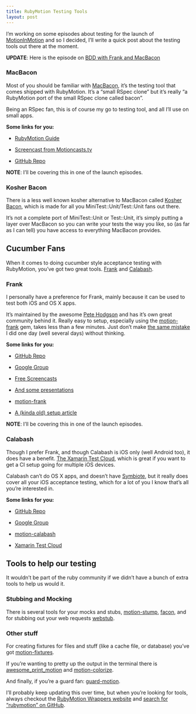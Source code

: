 ```yaml
---
title: RubyMotion Testing Tools
layout: post
---
```


I’m working on some episodes about testing for the launch of [MotionInMotion](http://upcoming.motioninmotion.tv/) and so I decided, I’ll write a quick post about the testing tools out there at the moment.

**UPDATE**: Here is the episode on [BDD with Frank and MacBacon](https://motioninmotion.tv/screencasts/4)

### MacBacon

Most of you should be familiar with [MacBacon](https://github.com/alloy/MacBacon), it’s the testing tool that comes shipped with RubyMotion. It’s a “small RSpec clone” but it’s really “a RubyMotion port of the small RSpec clone called bacon”.

Being an RSpec fan, this is of course my go to testing tool, and all I’ll use on small apps.

**Some links for you:**

* [RubyMotion Guide](http://www.rubymotion.com/developer-center/articles/testing/)


* [Screencast from Motioncasts.tv](http://motioncasts.tv/10-tdd-with-rubymotion/)


* [GitHub Repo](https://github.com/alloy/MacBacon)


**NOTE**: I’ll be covering this in one of the launch episodes.

### Kosher Bacon

There is a less well known kosher alternative to MacBacon called [Kosher Bacon](https://github.com/kastiglione/kosher_bacon), which is made for all you MiniTest::Unit/Test::Unit fans out there.

It’s not a complete port of MiniTest::Unit or Test::Unit, it’s simply putting a layer over MacBacon so you can write your tests the way you like, so (as far as I can tell) you have access to everything MacBacon provides.

## Cucumber Fans

When it comes to doing cucumber style acceptance testing with RubyMotion, you’ve got two great tools. [Frank](http://www.testingwithfrank.com/) and [Calabash](http://calaba.sh/).

### Frank

I personally have a preference for Frank, mainly because it can be used to test both iOS and OS X apps.

It’s maintained by the awesome [Pete Hodgson](https://twitter.com/ph1) and has it’s own great community behind it. Really easy to setup, especially using the [motion-frank](https://github.com/cyrusinnovation/motion-frank) gem, takes less than a few minutes. Just don’t make [the same mistake](http://blog.motioninmotion.tv/always-check-the-source-code) I did one day (well several days) without thinking.

**Some links for you:**

* [GitHub Repo](https://github.com/moredip/Frank)


* [Google Group](https://groups.google.com/forum/#!forum/frank-discuss)


* [Free Screencasts](http://www.testingwithfrank.com/screencasts.html)


* [And some presentations](http://www.testingwithfrank.com/presentations.html)


* [motion-frank](https://github.com/cyrusinnovation/motion-frank)


* [A (kinda old) setup article](http://calebcohoon.blogspot.com.au/2012/06/test-rubymotion-apps-using-cucumber.html)


**NOTE**: I’ll be covering this in one of the launch episodes.

### Calabash

Though I prefer Frank, and though Calabash is iOS only (well Android too), it does have a benefit. [The Xamarin Test Cloud](http://xamarin.com/test-cloud), which is great if you want to get a CI setup going for multiple iOS devices.

Calabash can’t do OS X apps, and doesn’t have [Symbiote](http://blog.thepete.net/blog/2011/05/01/inspect-state-of-our-running-ios-apps/), but it really does cover all your iOS acceptance testing, which for a lot of you I know that’s all you’re interested in.

**Some links for you:**

* [GitHub Repo](https://github.com/calabash/calabash-ios)


* [Google Group](https://groups.google.com/forum/#!forum/calabash-ios)


* [motion-calabash](https://github.com/calabash/motion-calabash)


* [Xamarin Test Cloud](http://xamarin.com/test-cloud)


## Tools to help our testing

It wouldn’t be part of the ruby community if we didn’t have a bunch of extra tools to help us would it.

### Stubbing and Mocking

There is several tools for your mocks and stubs, [motion-stump](https://github.com/siuying/motion-stump), [facon](https://github.com/chuyeow/facon), and for stubbing out your web requests [webstub](https://github.com/mattgreen/webstub).

### Other stuff

For creating fixtures for files and stuff (like a cache file, or database) you’ve got [motion-fixtures](https://github.com/farcaller/motion-fixtures).

If you’re wanting to pretty up the output in the terminal there is [awesome_print_motion](https://github.com/michaeldv/awesome_print_motion) and [motion-colorize](https://github.com/clayallsopp/motion-colorize).

And finally, if you’re a guard fan: [guard-motion](https://github.com/mordaroso/guard-motion).

I’ll probably keep updating this over time, but when you’re looking for tools, always checkout the [RubyMotion Wrappers website](http://rubymotion-wrappers.com/) and [search for “rubymotion” on GitHub](https://github.com/search?q=rubymotion).